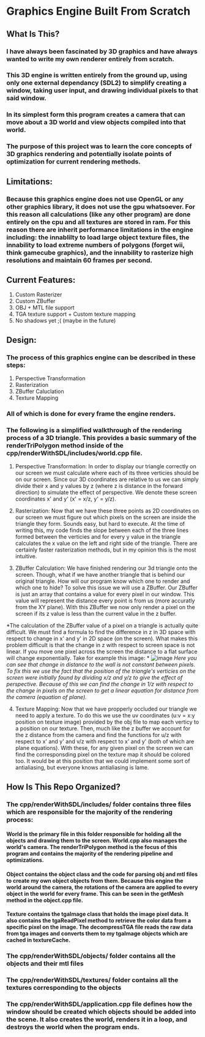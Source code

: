 # Graphics Engine Built From Scratch

## What Is This?

### I have always been fascinated by 3D graphics and have always wanted to write my own renderer entirely from scratch.  

### This 3D engine is written entirely from the ground up, using only one external dependancy (SDL2) to simplify creating a window, taking user input, and drawing individual pixels to that said window.

### In its simplest form this program creates a camera that can move about a 3D world and view objects compiled into that world.

### The purpose of this project was to learn the core concepts of 3D graphics rendering and potentially isolate points of optimization for current rendering methods.  

## Limitations:

### Because this graphics engine does not use OpenGL or any other graphics library, it does not use the gpu whatsoever.  For this reason all calculations (like any other program) are done entirely on the cpu and all textures are stored in ram.  For this reason there are inherit performance limitations in the engine including: the innablilty to load large object texture files, the innability to load extreme numbers of polygons (forget wii, think gamecube graphics), and the innability to rasterize high resolutions and maintain 60 frames per second.

## Current Features:

1. Custom Rasterizer
2. Custom ZBuffer
3. OBJ + MTL file support
4. TGA texture support + Custom texture mapping
5. No shadows yet ;(  (maybe in the future)

## Design:

### The process of this graphics engine can be described in these steps:

1. Perspective Transformation
2. Rasterization
3. ZBuffer Caluclation
4. Texture Mapping

### All of which is done for every frame the engine renders.

### The following is a simplified walkthrough of the rendering process of a 3D triangle.  This provides a basic summary of the renderTriPolygon method inside of the cpp/renderWithSDL/includes/world.cpp file.

1. Perspective Transformation:  In order to display our triangle correctly on our screen we must calculate where each of its three verticies should be on our screen. Since our 3D coordinates are relative to us we can simply divide their x and y values by z (where z is distance in the forward direction) to simulate the effect of perspective. We denote these screen coordinates x' and y' (x' = x/z, y' = y/z).

2. Rasterization:  Now that we have these three points as 2D coordinates on our screen we must figure out which pixels on the screen are inside the triangle they form. Sounds easy, but hard to execute.  At the time of writing this, my code finds the slope between each of the three lines formed between the verticies and for every y value in the triangle calculates the x value on the left and right side of the triangle.  There are certainly faster rasterization methods, but in my opinion this is the most intuitive.

3. ZBuffer Calculation:  We have finished rendering our 3d triangle onto the screen. Though, what if we have another triangle that is behind our original triangle.  How will our program know which one to render and which one to hide?  To solve this issue we will use a ZBuffer.  Our ZBuffer is just an array that contains a value for every pixel in our window.  This value will represent the distance every point is from us (more accuratly from the XY plane).  With this ZBuffer we now only render a pixel on the screen if its z value is less than the current value in the z buffer.

*The calculation of the ZBuffer value of a pixel on a triangle is actually quite difficult.  We must find a formula to find the difference in z in 3D space with respect to change in x' and y' in 2D space (on the screen).  What makes this problem difficult is that the change in z with respect to screen space is not linear.  If you move one pixel across the screen the distance to a flat surface will change exponentially. Take for example this image: *
![image](https://github.com/user-attachments/assets/87fc47b2-7d0e-4b88-9912-a88dcc113217)
*Here you can see that change in distance to the wall is not constant between pixels.  To fix this we use the fact that the position of the triangle's verticies on the screen were initially found by dividing x/z and y/z to give the effect of perspective.  Because of this we can find the change in 1/z with respect to the change in pixels on the screen to get a linear equation for distance from the camera (equation of plane).*

4. Texture Mapping:  Now that we have propperly occluded our triangle we need to apply a texture.  To do this we use the uv coordinates (u:v = x:y position on texture image) provided by the obj file to map each verticy to a position on our texture.  Then, much like the z buffer we account for the z distance from the camera and find the functions for u/z with respect to x' and y' and v/z with respect to x' and y' (both of which are plane equations).  With these, for any given pixel on the screen we can find the corresponsding pixel on the texture map it should be colored too.  It would be at this position that we could implement some sort of antialiasing, but everyone knows antialiasing is lame.

## How Is This Repo Organized?

### The cpp/renderWithSDL/includes/ folder contains three files which are responsible for the majority of the rendering process:

#### World is the primary file in this folder responsible for holding all the objects and drawing them to the screen. World.cpp also manages the world's camera.  The renderTriPolygon method is the focus of this program and contains the majority of the rendering pipeline and optimizations.

#### Object contains the object class and the code for parsing obj and mtl files to create my own object objects from them.  Because this engine the world around the camera, the rotations of the camera are applied to every object in the world for every frame.  This can be seen in the getMesh method in the object.cpp file.

#### Texture contains the tgaImage class that holds the image pixel data.  It also contains the tgaReadPixel method to retrieve the color data from a specific pixel on the image. The decompressTGA file reads the raw data from tga images and converts them to my tgaImage objects which are cached in textureCache.

### The cpp/renderWithSDL/objects/ folder contains all the objects and their mtl files

### The cpp/renderWithSDL/textures/ folder contains all the textures corresponding to the objects

### The cpp/renderWithSDL/application.cpp file defines how the window should be created which objects should be added into the scene.  It also creates the world, renders it in a loop, and destroys the world when the program ends.
